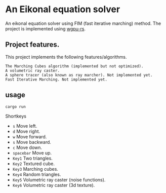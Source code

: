 # An Eikonal equation solver

An eikonal equation solver using FIM (fast iterative marching) method. The project is implemented using [wgpu-rs](https://github.com/gfx-rs/wgpu/rs).

## Project features. 

This project implements the following features/algorithms. 

	The Marching Cubes algorithm (implemented but not optimized).
	A volumetric ray caster.
	A sphere tracer (also known as ray marcher). Not implemented yet.
	Fast Iterative Marching. Not implemented yet.

## usage

	cargo run

Shortkeys

* `s` Move left.
* `d` Move right.
* `w` Move forward.
* `s` Move backward.
* `c` Move down.
* `spacebar` Move up.
* `Key1` Two triangles.
* `Key2` Textured cube.
* `Key3` Marching cubes.
* `Key4` Random triangles.
* `Key5` Volumetric ray caster (noise functions).
* `Key6` Volumetric ray caster (3d texture).
